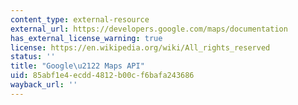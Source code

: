 ```yaml
---
content_type: external-resource
external_url: https://developers.google.com/maps/documentation
has_external_license_warning: true
license: https://en.wikipedia.org/wiki/All_rights_reserved
status: ''
title: "Google\u2122 Maps API"
uid: 85abf1e4-ecdd-4812-b00c-f6bafa243686
wayback_url: ''
---
```

